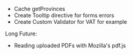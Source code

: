 - Cache getProvinces
- Create Tooltip directive for forms errors
- Create Custom Validator for VAT for example

Long Future:
- Reading uploaded PDFs with Mozilla's pdf.js
